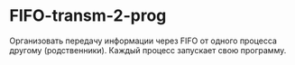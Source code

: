 # FIFO-transm-2-prog
Организовать передачу информации через FIFO от одного процесса другому (родственники). Каждый процесс запускает свою программу.

